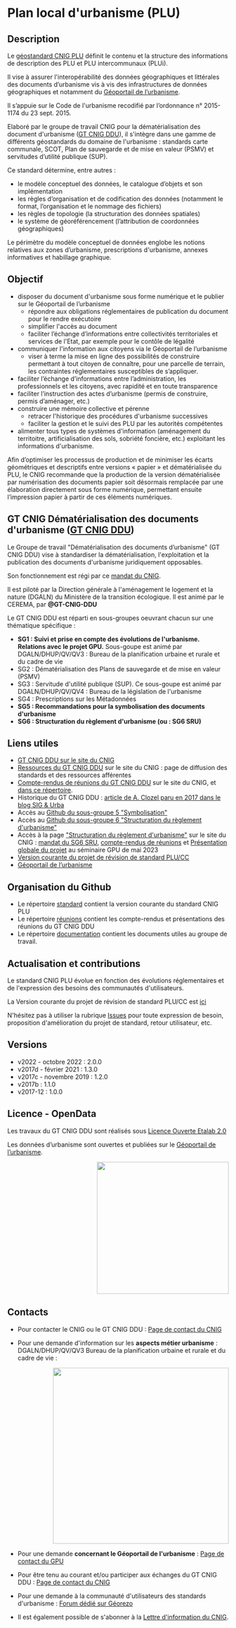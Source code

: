 # Plan local d'urbanisme (PLU)

## Description

Le [géostandard CNIG PLU](https://cnig.gouv.fr/ressources-dematerialisation-documents-d-urbanisme-a2732.html) définit le contenu et la structure des informations de description des PLU et PLU intercommunaux (PLUi).

Il vise à assurer l'interopérabilité des données géographiques et littérales des documents d’urbanisme vis à vis des infrastructures de données géographiques et notamment du [Géoportail de l’urbanisme](https://www.geoportail-urbanisme.gouv.fr/).

Il s’appuie sur le Code de l'urbanisme recodifié par l’ordonnance n° 2015-1174 du 23 sept. 2015.

Elaboré par le groupe de travail CNIG pour la dématérialisation des document d'urbanisme ([GT CNIG DDU](https://cnig.gouv.fr/gt-ddu-a2918.html)), il s'intègre dans une gamme de différents géostandards du domaine de l'urbanisme : standards carte communale, SCOT, Plan de sauvegarde et de mise en valeur (PSMV) et servitudes d’utilité publique (SUP).

Ce standard détermine, entre autres :
- le modèle conceptuel des données, le catalogue d’objets et son implémentation
- les règles d’organisation et de codification des données (notamment le format, l’organisation et le nommage des fichiers)
- les règles de topologie (la structuration des données spatiales)
- le système de géoréférencement (l’attribution de coordonnées géographiques)

Le périmètre du modèle conceptuel de données englobe les notions relatives aux zones d’urbanisme, prescriptions d'urbanisme, annexes informatives et habillage graphique.

## Objectif

- disposer du document d'urbanisme sous forme numérique et le publier sur le Géoportail de l’urbanisme
  - répondre aux obligations réglementaires de publication du document pour le rendre exécutoire
  - simplifier l'accès au document
  - faciliter l’échange d’informations entre collectivités territoriales et services de l'Etat, par exemple pour le contôle de légalité
- communiquer l'information aux citoyens via le Géoportail de l’urbanisme
  - viser à terme la mise en ligne des possibilités de construire permettant à tout citoyen de connaître, pour une parcelle de terrain, les contraintes réglementaires susceptibles de s’appliquer.
- faciliter l’échange d’informations entre l’administration, les professionnels et les citoyens, avec rapidité et en toute transparence
- faciliter l’instruction des actes d’urbanisme (permis de construire, permis d’aménager, etc.)
- construire une mémoire collective et pérenne
  - retracer l'historique des procédures d'urbanisme successives
  - faciliter la gestion et le suivi des PLU par les autorités compétentes
- alimenter tous types de systèmes d'information (aménagement du territoitre, artificialisation des sols, sobriété foncière, etc.) exploitant les informations d'urbanisme.

Afin d’optimiser les processus de production et de minimiser les écarts géométriques et descriptifs entre versions « papier » et dématérialisée du PLU, le CNIG recommande que la production de la version dématérialisée par numérisation des documents papier soit désormais remplacée par une élaboration directement sous forme numérique, permettant ensuite l’impression papier à partir de ces éléments numériques.

## GT CNIG Dématérialisation des documents d'urbanisme ([GT CNIG DDU](https://cnig.gouv.fr/gt-ddu-a2918.html#H_Groupe-de-travail-DDU))

Le Groupe de travail "Dématérialisation des documents d’urbanisme" (GT CNIG DDU) vise à standardiser la dématérialisation, l'exploitation et la publication des documents d'urbanisme juridiquement opposables.

Son fonctionnement est régi par ce [mandat du CNIG](https://cnig.gouv.fr/IMG/pdf/180702_mandat_gt_ddu_cnig.pdf).

Il est piloté par la Direction générale à l'aménagement le logement et la nature (DGALN) du Ministère de la transition écologique. Il est animé par le CEREMA, par **@GT-CNIG-DDU**

Le GT CNIG DDU est réparti en sous-groupes oeuvrant chacun sur une thématique spécifique :
- **SG1 : Suivi et prise en compte des évolutions de l'urbanisme. Relations avec le projet GPU.** Sous-goupe est animé par DGALN/DHUP/QV/QV3 : Bureau de la planification urbaine et rurale et du cadre de vie
- SG2 : Dématérialisation des Plans de sauvegarde et de mise en valeur (PSMV)
- SG3 : Servitude d'utilité publique (SUP). Ce sous-goupe est animé par DGALN/DHUP/QV/QV4 : Bureau de la législation de l'urbanisme
- SG4 : Prescriptions sur les Métadonnées
- **SG5 : Recommandations pour la symbolisation des documents d'urbanisme**
- **SG6 : Structuration du règlement d'urbanisme (ou : SG6 SRU)**

## Liens utiles
- [GT CNIG DDU sur le site du CNIG](https://cnig.gouv.fr/gt-ddu-a2918.html#H_Groupe-de-travail-DDU)
- [Ressources du GT CNIG DDU](https://cnig.gouv.fr/ressources-dematerialisation-documents-d-urbanisme-a2732.html) sur le site du CNIG : page de diffusion des standards et des ressources afférentes
- [Compte-rendus de réunions du GT CNIG DDU](https://cnig.gouv.fr/gt-ddu-a2918.html#H_Reunions) sur le site du CNIG, et [dans ce répertoire](https://github.com/cnigfr/schema-plan-local-urbanisme/tree/main/r%C3%A9unions).
- Historique du GT CNIG DDU : [article de A. Clozel paru en 2017 dans le blog SIG & Urba](https://blog.georezo.net/sigurba/2017/05/10/12-ans-deja/#more-1901)
- Accès au [Github du sous-groupe 5 "Symbolisation"](https://github.com/cnigfr/DDU-SG5-SYMBOLISATION)
- Accès au [Github du sous-groupe 6 "Structuration du règlement d'urbanisme"](https://github.com/cnigfr/structuration-reglement-urbanisme)
- Accès à la page ["Structuration du règlement d'urbanisme"](http://cnig.gouv.fr/structuration-des-reglements-d-urbanisme-a25890.html) sur le site du CNIG : [mandat du SG6 SRU](https://cnig.gouv.fr/IMG/documents_wordpress/2020/11/200527_Mandat-SG6-du-GT-DDU_v1.3.pdf), [compte-rendus de réunions](https://cnig.gouv.fr/structuration-des-reglements-d-urbanisme-a25890.html#H_Comptes-rendus-de-reunions) et [Présentation globale du projet](https://drive.google.com/file/d/1tt5zETKcVkC5FmRoV7Ln8-ucSNYx-QQx/view?usp=sharing) au séminaire GPU de mai 2023
- [Version courante du projet de révision de standard PLU/CC](https://github.com/cnigfr/schema-plan-local-urbanisme/tree/main/standard)
- [Géoportail de l’urbanisme](https://www.geoportail-urbanisme.gouv.fr/)

## Organisation du Github

* Le répertoire [standard](https://github.com/cnigfr/schema-plan-local-urbanisme/tree/main/standard) contient la version courante du standard CNIG PLU
* Le répertoire [réunions](https://github.com/cnigfr/schema-plan-local-urbanisme/tree/main/r%C3%A9unions) contient les compte-rendus et présentations des réunions du GT CNIG DDU
* Le répertoire [documentation](https://github.com/cnigfr/schema-plan-local-urbanisme/tree/main/documentation) contient les documents utiles au groupe de travail.

## Actualisation et contributions

Le standard CNIG PLU évolue en fonction des évolutions réglementaires et de l'expression des besoins des communautés d'utilisateurs.

La Version courante du projet de révision de standard PLU/CC est [ici](https://github.com/cnigfr/schema-plan-local-urbanisme/tree/main/standard) 

N'hésitez pas à utiliser la rubrique [Issues](https://github.com/cnigfr/schema-plan-local-urbanisme/issues) pour toute expression de besoin, proposition d'amélioration du projet de standard, retour utilisateur, etc.

## Versions
- v2022 - octobre 2022 : 2.0.0
- v2017d - février 2021 : 1.3.0
- v2017c - novembre 2019 : 1.2.0
- v2017b : 1.1.0
- v2017-12 : 1.0.0

## Licence - OpenData

Les travaux du GT CNIG DDU sont réalisés sous [Licence Ouverte Etalab 2.0](https://www.etalab.gouv.fr/licence-ouverte-open-licence/)

Les données d’urbanisme sont ouvertes et publiées sur le [Géoportail de l’urbanisme](https://www.geoportail-urbanisme.gouv.fr/). <div align="right"> <img src="https://www.etalab.gouv.fr/wp-content/uploads/2011/10/licence-ouverte-open-licence.gif" width="300"> </div>

## Contacts
- Pour contacter le CNIG ou le GT CNIG DDU : [Page de contact du CNIG](https://cnig.gouv.fr/ressources-dematerialisation-documents-d-urbanisme-a2732.html?page=contact)

- Pour une demande d'information sur les **aspects métier urbanisme** : DGALN/DHUP/QV/QV3 Bureau de la planification urbaine et rurale et du cadre de vie :
<div align="right"> <img src="https://cnig.gouv.fr/IMG/png/230125_mail_qv3.png" width="400"> </div>

- Pour une demande **concernant le Géoportail de l'urbanisme** : [Page de contact du GPU](https://www.geoportail-urbanisme.gouv.fr/contact/)

- Pour être tenu au courant et/ou participer aux échanges du GT CNIG DDU : [Page de contact du CNIG](https://cnig.gouv.fr/ressources-dematerialisation-documents-d-urbanisme-a2732.html?page=contact)

- Pour une demande à la communauté d'utilisateurs des standards d'urbanisme : [Forum dédié sur Géorezo](https://georezo.net/forum/viewtopic.php?id=73022)

- Il est également possible de s'abonner à la [Lettre d'information du CNIG](https://cnig.gouv.fr/info-cnig-la-lettre-d-information-du-cnig-a25957.html).

